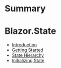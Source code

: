# Summary

# Blazor.State

- [Introduction](01.introduction.md)
- [Getting Started](02.getting-started.md)
- [State Hierarchy](03.state-hierarchy.md)
- [Initializing State](04.initializing-state.md)